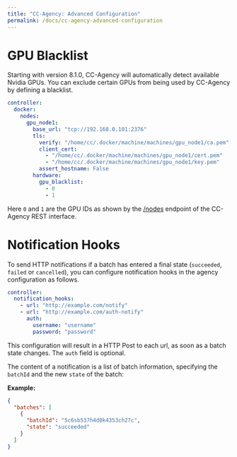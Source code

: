 ```yaml
---
title: "CC-Agency: Advanced Configuration"
permalink: /docs/cc-agency-advanced-configuration
---
```



# GPU Blacklist

Starting with version 8.1.0, CC-Agency will automatically detect available Nvidia GPUs.
You can exclude certain GPUs from being used by CC-Agency by defining a blacklist.

```yaml
controller:
  docker:
    nodes:
      gpu_node1:
        base_url: "tcp://192.168.0.101:2376"
        tls:
          verify: "/home/cc/.docker/machine/machines/gpu_node1/ca.pem"
          client_cert:
            - "/home/cc/.docker/machine/machines/gpu_node1/cert.pem"
            - "/home/cc/.docker/machine/machines/gpu_node1/key.pem"
          assert_hostname: False
        hardware:
          gpu_blacklist:
            - 0
            - 1
```

Here `0` and `1` are the GPU IDs as shown by the [/nodes](/docs/cc-agency-api#get-nodes) endpoint of the CC-Agency REST interface.


# Notification Hooks

To send HTTP notifications if a batch has entered a final state (`succeeded`, `failed` or `cancelled`), you can configure notification hooks in the agency configuration as follows.

```yaml
controller:
  notification_hooks:
    - url: "http://example.com/notify"
    - url: "http://example.com/auth-notify"
      auth:
        username: "username"
        password: "password"
```

This configuration will result in a HTTP Post to each url, as soon as a batch state changes. The `auth` field is optional.

The content of a notification is a list of batch information, specifying the `batchId` and the new `state` of the batch:


**Example:**

```json
{
  "batches": [
    {
      "batchId": "5c6sb537h4d0k4353ch27c",
      "state": "succeeded"
    }
  ]
}
```
